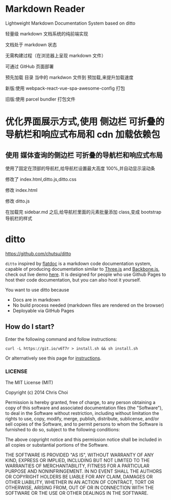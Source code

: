# Markdown Reader

Lightweight Markdown Documentation System based on ditto

轻量级 markdown 文档系统的纯前端实现

文档处于 markdown 状态

无需构建过程（在浏览器上呈现 markdown 文件）

可通过 GitHub 页面部署

<!-- https://github.com/masx200/ditto -->

预先加载 目录 当中的 markdwon 文件到 预加载,来提升加载速度

新版:使用 webpack-react-vue-spa-awesome-config 打包

旧版:使用 parcel bundler 打包文件

# 优化界面展示方式,使用 侧边栏 可折叠的导航栏和响应式布局和 cdn 加载依赖包

<!-- https://masx200.github.io/ditto -->

## 使用 媒体查询的侧边栏 可折叠的导航栏和响应式布局

使用了固定在顶部的导航栏,给导航栏设置最大高度 100%,并自动显示滚动条

修改了 index.html,ditto.js,ditto.css

修改 index.html

修改 ditto.js

在加载完 sidebar.md 之后,给导航栏里面的元素批量添加 class,变成 bootstrap 导航栏的样式

<!-- [查看 index.html源代码](./src/index.html)

[查看ditto.js源代码](./src/ditto.js) -->

<!-- ## cdn 加载依赖包

```
https://cdn.staticfile.org/twitter-bootstrap/4.3.1/css/bootstrap.min.css

https://cdn.staticfile.org/jquery/3.4.1/jquery.min.js

https://cdn.staticfile.org/jqueryui/1.12.1/jquery-ui.min.js

https://cdn.staticfile.org/marked/0.6.2/marked.min.js

https://cdn.staticfile.org/highlight.js/9.15.6/highlight.min.js

https://cdnjs.cloudflare.com/ajax/libs/mathjax/2.7.5/MathJax.js

https://cdnjs.cloudflare.com/ajax/libs/mathjax/2.7.5/extensions/MathMenu.js

https://cdnjs.cloudflare.com/ajax/libs/mathjax/2.7.5/extensions/MathZoom.js

https://cdn.staticfile.org/popper.js/1.15.0/umd/popper.min.js

https://cdn.staticfile.org/twitter-bootstrap/4.3.1/js/bootstrap.min.js
```
 -->

# ditto

https://github.com/chutsu/ditto

`ditto` inspired by [flatdoc](http://ricostacruz.com/flatdoc/) is a markdown code
documentation system, capable of producing documentation similar to
[Three.js][2] and [Backbone.js][3], check out live demo [here][1]. It is
designed for people who use Github Pages to host their code documentation, but
you can also host it yourself.

You want to use ditto because

- Docs are in markdown
- No build process needed (markdown files are rendered on the browser)
- Deployable via GitHub Pages

## How do I start?

Enter the following command and follow instructions:

    curl -L https://git.io/v6T7r > install.sh && sh install.sh

Or alternatively see this page for [instructions][4].

### LICENSE

The MIT License (MIT)

Copyright (c) 2014 Chris Choi

Permission is hereby granted, free of charge, to any person obtaining a copy
of this software and associated documentation files (the "Software"), to deal
in the Software without restriction, including without limitation the rights
to use, copy, modify, merge, publish, distribute, sublicense, and/or sell
copies of the Software, and to permit persons to whom the Software is
furnished to do so, subject to the following conditions:

The above copyright notice and this permission notice shall be included in
all copies or substantial portions of the Software.

THE SOFTWARE IS PROVIDED "AS IS", WITHOUT WARRANTY OF ANY KIND, EXPRESS OR
IMPLIED, INCLUDING BUT NOT LIMITED TO THE WARRANTIES OF MERCHANTABILITY,
FITNESS FOR A PARTICULAR PURPOSE AND NONINFRINGEMENT. IN NO EVENT SHALL THE
AUTHORS OR COPYRIGHT HOLDERS BE LIABLE FOR ANY CLAIM, DAMAGES OR OTHER
LIABILITY, WHETHER IN AN ACTION OF CONTRACT, TORT OR OTHERWISE, ARISING FROM,
OUT OF OR IN CONNECTION WITH THE SOFTWARE OR THE USE OR OTHER DEALINGS IN
THE SOFTWARE.

[1]: http://chutsu.github.io/ditto
[2]: http://threejs.org/docs/
[3]: http://backbonejs.org/
[4]: http://chutsu.github.io/ditto/#docs/how_do_i_use_ditto

